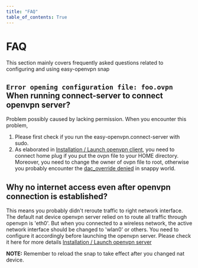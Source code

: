 ```yaml
---
title: "FAQ"
table_of_contents: True
---
```


# FAQ

This section mainly covers frequently asked questions related to configuring and using easy-openvpn snap

## `Error opening configuration file: foo.ovpn` When running connect-server to connect openvpn server?

Problem possibly caused by lacking permission. When you encounter this problem, 
1. Please first check if you run the easy-openvpn.connect-server with sudo.
2. As elaborated in [Installation / Launch openvpn client](installation.md), you need to connect home plug
   if you put the ovpn file to your HOME directory. Moreover, you need to change the owner of ovpn file to 
   root, otherwise you probably encounter the [dac_override denied](https://forum.snapcraft.io/t/docker-load-fails-with-permission-denied/1227/3)
   in snappy world.

## Why no internet access even after openvpn connection is established?

This means you probably didn't reroute traffic to right network interface.
The default nat device openvpn server relied on to route all traffic through openvpn is 'eth0'.
But when you connected to a wireless network, the active network interface should be changed to 'wlan0' or others.
You need to configure it accordingly before launching the openvpn server.
Please check it here for more details [Installation / Launch openvpn server](installation.md)

**NOTE:** Remember to reload the snap to take effect after you changed nat device.
